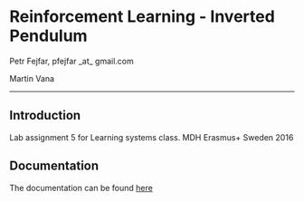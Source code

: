# Reinforcement Learning - Inverted Pendulum

Petr Fejfar, pfejfar \_at\_ gmail.com

Martin Vana

---

## Introduction
Lab assignment 5 for Learning systems class. MDH Erasmus+ Sweden 2016

## Documentation
The documentation can be found [here](https://github.com/petrfejfar/reinforcement-learning-inverted-pendulum/blob/master/doc/documentation.pdf)
